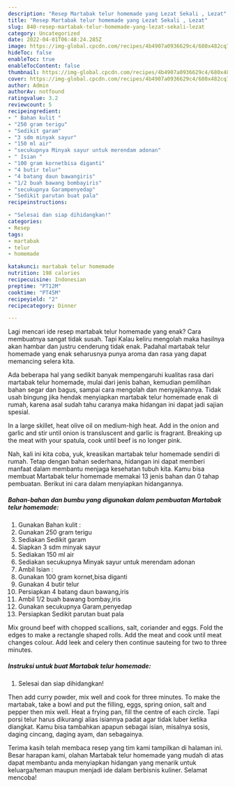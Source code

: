 ```yaml
---
description: "Resep Martabak telur homemade yang Lezat Sekali , Lezat"
title: "Resep Martabak telur homemade yang Lezat Sekali , Lezat"
slug: 840-resep-martabak-telur-homemade-yang-lezat-sekali-lezat
category: Uncategorized
date: 2022-04-01T06:48:24.285Z
image: https://img-global.cpcdn.com/recipes/4b4907a0936629c4/680x482cq70/martabak-telur-homemade-foto-resep-utama.jpg
hideToc: false
enableToc: true
enableTocContent: false
thumbnail: https://img-global.cpcdn.com/recipes/4b4907a0936629c4/680x482cq70/martabak-telur-homemade-foto-resep-utama.jpg
cover: https://img-global.cpcdn.com/recipes/4b4907a0936629c4/680x482cq70/martabak-telur-homemade-foto-resep-utama.jpg
author: Admin
authorAv: notfound
ratingvalue: 3.2
reviewcount: 5
recipeingredient:
- " Bahan kulit "
- "250 gram terigu"
- "Sedikit garam"
- "3 sdm minyak sayur"
- "150 ml air"
- "secukupnya Minyak sayur untuk merendam adonan"
- " Isian "
- "100 gram kornetbisa diganti"
- "4 butir telur"
- "4 batang daun bawangiris"
- "1/2 buah bawang bombayiris"
- "secukupnya Garampenyedap"
- "Sedikit parutan buat pala"
recipeinstructions:

- "Selesai dan siap dihidangkan!"
categories:
- Resep
tags:
- martabak
- telur
- homemade

katakunci: martabak telur homemade 
nutrition: 198 calories
recipecuisine: Indonesian
preptime: "PT12M"
cooktime: "PT45M"
recipeyield: "2"
recipecategory: Dinner

---
```



Lagi mencari ide resep martabak telur homemade yang enak? Cara membuatnya sangat tidak susah. Tapi Kalau keliru mengolah maka hasilnya akan hambar dan justru cenderung tidak enak. Padahal martabak telur homemade yang enak seharusnya punya aroma dan rasa yang dapat memancing selera kita.


Ada beberapa hal yang sedikit banyak mempengaruhi kualitas rasa dari martabak telur homemade, mulai dari jenis bahan, kemudian pemilihan bahan segar dan bagus, sampai cara mengolah dan menyajikannya. Tidak usah bingung jika hendak menyiapkan martabak telur homemade enak di rumah, karena asal sudah tahu caranya maka hidangan ini dapat jadi sajian spesial.

In a large skillet, heat olive oil on medium-high heat. Add in the onion and garlic and stir until onion is transluscent and garlic is fragrant. Breaking up the meat with your spatula, cook until beef is no longer pink.


Nah, kali ini kita coba, yuk, kreasikan martabak telur homemade sendiri di rumah. Tetap dengan bahan sederhana, hidangan ini dapat memberi manfaat dalam membantu menjaga kesehatan tubuh kita. Kamu bisa membuat Martabak telur homemade memakai 13 jenis bahan dan 0 tahap pembuatan. Berikut ini cara dalam menyiapkan hidangannya.

<!--inarticleads1-->

##### Bahan-bahan dan bumbu yang digunakan dalam pembuatan Martabak telur homemade:

1. Gunakan  Bahan kulit :
1. Gunakan 250 gram terigu
1. Sediakan Sedikit garam
1. Siapkan 3 sdm minyak sayur
1. Sediakan 150 ml air
1. Sediakan secukupnya Minyak sayur untuk merendam adonan
1. Ambil  Isian :
1. Gunakan 100 gram kornet,bisa diganti
1. Gunakan 4 butir telur
1. Persiapkan 4 batang daun bawang,iris
1. Ambil 1/2 buah bawang bombay,iris
1. Gunakan secukupnya Garam,penyedap
1. Persiapkan Sedikit parutan buat pala


Mix ground beef with chopped scallions, salt, coriander and eggs. Fold the edges to make a rectangle shaped rolls. Add the meat and cook until meat changes colour. Add leek and celery then continue sauteing for two to three minutes. 

<!--inarticleads2-->

##### Instruksi untuk buat Martabak telur homemade:


1. Selesai dan siap dihidangkan!

Then add curry powder, mix well and cook for three minutes. To make the martabak, take a bowl and put the filling, eggs, spring onion, salt and pepper then mix well. Heat a frying pan, fill the centre of each circle. Tapi porsi telur harus dikurangi alias isiannya padat agar tidak luber ketika diangkat. Kamu bisa tambahkan apapun sebagai isian, misalnya sosis, daging cincang, daging ayam, dan sebagainya. 

Terima kasih telah membaca resep yang tim kami tampilkan di halaman ini. Besar harapan kami, olahan Martabak telur homemade yang mudah di atas dapat membantu anda menyiapkan hidangan yang menarik untuk keluarga/teman maupun menjadi ide dalam berbisnis kuliner. Selamat mencoba!

